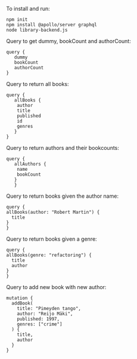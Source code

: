 To install and run: 
```
npm init 
npm install @apollo/server graphql
node library-backend.js 
```

Query to get dummy, bookCount and authorCount: 
```
query {
   dummy
   bookCount 
   authorCount 
}
```

Query to return all books: 
```
query {
   allBooks {
    author
    title 
    published 
    id 
    genres 
   } 
}
```

Query to return authors and their bookcounts: 
```
query {
   allAuthors {
    name 
    bookCount
   }
   } 

```

Query to return books given the author name: 
```
query {
allBooks(author: "Robert Martin") {
  title
}
}
```

Query to return books given a genre: 
```
query {
allBooks(genre: "refactoring") {
  title
  author
}
}
```

Query to add new book with new author: 
```
mutation {
  addBook(
    title: "Pimeyden tango",
    author: "Reijo Mäki",
    published: 1997,
    genres: ["crime"]
  ) {
    title,
    author
  }
}
```

